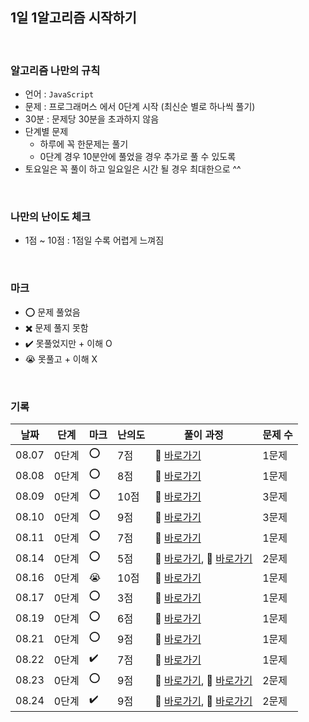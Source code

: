 ## 1일 1알고리즘 시작하기 

<br/>

### 알고리즘 나만의 규칙

- 언어 : ```JavaScript```
- 문제 : 프로그래머스 에서 0단계 시작 (최신순 별로 하나씩 풀기)
- 30분 : 문제당 30분을 초과하지 않음
- 단계별 문제
  - 하루에 꼭 한문제는 풀기 
  - 0단계 경우 10분안에 풀었을 경우 추가로 풀 수 있도록
- 토요일은 꼭 풀이 하고 일요일은 시간 될 경우 최대한으로 ^^

<br/>

### 나만의 난이도 체크
- 1점 ~ 10점 : 1점일 수록 어렵게 느껴짐 

<br/>

### 마크

- ⭕ 문제 풀었음
- ✖️ 문제 풀지 못함
- ✔️ 못풀었지만 + 이해 O
- 😭 못풀고 + 이해 X

<br/>

### 기록

| 날짜  | 단계  |  마크  |  난의도     |                풀이 과정                  |문제 수 |
|------ | ---   |   --- |      ---    |                   ---                    |   ---  |  
| 08.07 | 0단계 |  ⭕   |  7점        |💨 [바로가기](https://minuk22.tistory.com/47)| 1문제 |
| 08.08 | 0단계 |  ⭕   |  8점        |💨 [바로가기](https://minuk22.tistory.com/48)| 1문제 |
| 08.09 | 0단계 |  ⭕   |  10점       |💨 [바로가기](https://minuk22.tistory.com/49)| 3문제 |
| 08.10 | 0단계 |  ⭕   |  9점        |💨 [바로가기](https://velog.io/@jominuk1025/08.10)| 3문제 |
| 08.11 | 0단계 |  ⭕   |  7점        |💨 [바로가기](https://velog.io/@jominuk1025/08.11)| 1문제 |
| 08.14 | 0단계 |  ⭕   |  5점        |💨 [바로가기](https://velog.io/@jominuk1025/08.14), 💨 [바로가기](https://velog.io/@jominuk1025/08.14-1)| 2문제 |
| 08.16 | 0단계 |  😭   |  10점       |💨 [바로가기](https://velog.io/@jominuk1025/08.16)| 1문제 |
| 08.17 | 0단계 |  ⭕   |  3점        |💨 [바로가기](https://velog.io/@jominuk1025/08.17)| 1문제 |
| 08.19 | 0단계 |  ⭕   |  6점        |💨 [바로가기](https://velog.io/@jominuk1025/08.19)| 1문제 |
| 08.21 | 0단계 |  ⭕   |  9점        |💨 [바로가기](https://velog.io/@jominuk1025/08.21)| 1문제 |
| 08.22 | 0단계 |  ✔️   |  7점        |💨 [바로가기](https://velog.io/@jominuk1025/08.22)| 1문제 |
| 08.23 | 0단계 |  ⭕   |  9점        |💨 [바로가기](https://velog.io/@jominuk1025/08.23), 💨 [바로가기](https://velog.io/@jominuk1025/08.23.1)| 2문제 |
| 08.24 | 0단계 |  ✔️   |  9점        |💨 [바로가기](https://velog.io/@jominuk1025/08.24), 💨 [바로가기](https://velog.io/@jominuk1025/08.24.1)| 2문제 |